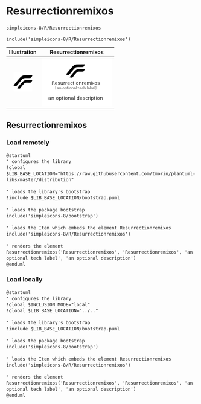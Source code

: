 # Resurrectionremixos


```text
simpleicons-8/R/Resurrectionremixos
```

```text
include('simpleicons-8/R/Resurrectionremixos')
```



| Illustration | Resurrectionremixos |
| :---: | :---: |
| ![illustration for Illustration](../../simpleicons-8/R/Resurrectionremixos.png) | ![illustration for Resurrectionremixos](../../simpleicons-8/R/Resurrectionremixos.Local.png) |




## Resurrectionremixos

### Load remotely
```plantuml
@startuml
' configures the library
!global $LIB_BASE_LOCATION="https://raw.githubusercontent.com/tmorin/plantuml-libs/master/distribution"

' loads the library's bootstrap
!include $LIB_BASE_LOCATION/bootstrap.puml

' loads the package bootstrap
include('simpleicons-8/bootstrap')

' loads the Item which embeds the element Resurrectionremixos
include('simpleicons-8/R/Resurrectionremixos')

' renders the element
Resurrectionremixos('Resurrectionremixos', 'Resurrectionremixos', 'an optional tech label', 'an optional description')
@enduml
```

### Load locally
```plantuml
@startuml
' configures the library
!global $INCLUSION_MODE="local"
!global $LIB_BASE_LOCATION="../.."

' loads the library's bootstrap
!include $LIB_BASE_LOCATION/bootstrap.puml

' loads the package bootstrap
include('simpleicons-8/bootstrap')

' loads the Item which embeds the element Resurrectionremixos
include('simpleicons-8/R/Resurrectionremixos')

' renders the element
Resurrectionremixos('Resurrectionremixos', 'Resurrectionremixos', 'an optional tech label', 'an optional description')
@enduml
```

